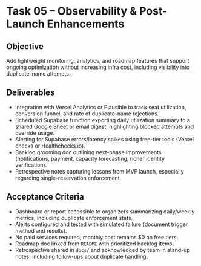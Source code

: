 # Task 05 – Observability & Post-Launch Enhancements

## Objective
Add lightweight monitoring, analytics, and roadmap features that support ongoing optimization without increasing infra cost, including visibility into duplicate-name attempts.

## Deliverables
- Integration with Vercel Analytics or Plausible to track seat utilization, conversion funnel, and rate of duplicate-name rejections.
- Scheduled Supabase function exporting daily utilization summary to a shared Google Sheet or email digest, highlighting blocked attempts and override usage.
- Alerting for Supabase errors/latency spikes using free-tier tools (Vercel checks or Healthchecks.io).
- Backlog grooming doc outlining next-phase improvements (notifications, payment, capacity forecasting, richer identity verification).
- Retrospective notes capturing lessons from MVP launch, especially regarding single-reservation enforcement.

## Acceptance Criteria
- Dashboard or report accessible to organizers summarizing daily/weekly metrics, including duplicate enforcement stats.
- Alerts configured and tested with simulated failure (document trigger method and results).
- No paid services required; monthly cost remains $0 on free tiers.
- Roadmap doc linked from `README` with prioritized backlog items.
- Retrospective shared in `docs/` and acknowledged by team in stand-up notes, including follow-ups about duplicate handling.
